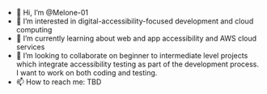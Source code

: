 - 👋 Hi, I’m @Melone-01
- 👀 I’m interested in digital-accessibility-focused development and cloud computing
- 🌱 I’m currently learning about web and app accessibility and AWS cloud services
- 💞️ I’m looking to collaborate on beginner to intermediate level projects which integrate accessibility testing as part of the development process. I want to work on both coding and testing.
- 📫 How to reach me: TBD

<!---
Melone-01/Melone-01 is a ✨ special ✨ repository because its `README.md` (this file) appears on your GitHub profile.
You can click the Preview link to take a look at your changes.
--->
